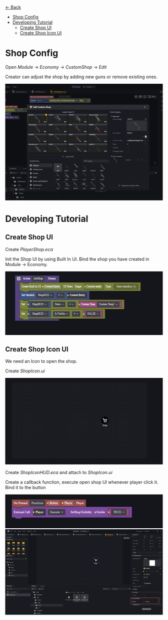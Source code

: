[<- Back](../README.md)
- [Shop Config](#shop-config)
- [Developing Tutorial](#developing-tutorial)
  - [Create Shop UI](#create-shop-ui)
  - [Create Shop Icon UI](#create-shop-icon-ui)

# Shop Config
Open *Module* -> *Economy* -> *CustomShop* -> *Edit*

Creator can adjust the shop by adding new guns or remove existing ones.

<img src="../Images/shop.png">

# Developing Tutorial

## Create Shop UI
Create *PlayerShop.eca*

Init the Shop UI by using Built In UI. Bind the shop you have created in Module -> Economy.

<img src="../Images/init-shop.png">

## Create Shop Icon UI
We need an Icon to open the shop.

Create *ShopIcon.ui*

<img src="../Images/shopIcon.png">

Create *ShopIconHUD.eca* and attach to *ShopIcon.ui*

Create a callback function, execute open shop UI whenever player click it. Bind it to the button

<img src="../Images/ShopIconHUD.png">
<img src="../Images/shop-icon-btn.png">

